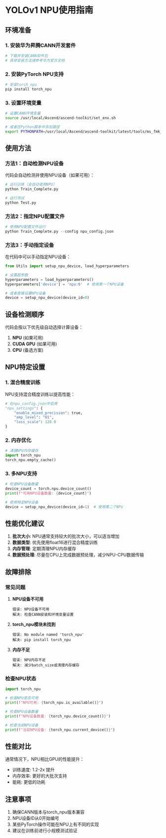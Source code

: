 # YOLOv1 NPU使用指南

## 环境准备

### 1. 安装华为昇腾CANN开发套件
```bash
# 下载并安装CANN软件包
# 具体安装方法请参考华为官方文档
```

### 2. 安装PyTorch NPU支持
```bash
# 安装torch_npu
pip install torch_npu
```

### 3. 设置环境变量
```bash
# 设置CANN环境变量
source /usr/local/Ascend/ascend-toolkit/set_env.sh

# 或者在Python脚本中添加路径
export PYTHONPATH=/usr/local/Ascend/ascend-toolkit/latest/tools/ms_fmk_transplt/torch_npu_bridge:$PYTHONPATH
```

## 使用方法

### 方法1：自动检测NPU设备
代码会自动检测并使用NPU设备（如果可用）：

```python
# 运行训练（会自动使用NPU）
python Train_Complete.py

# 运行测试
python Test.py
```

### 方法2：指定NPU配置文件
```python
# 使用NPU配置文件运行
python Train_Complete.py --config npu_config.json
```

### 方法3：手动指定设备
在代码中可以手动指定NPU设备：

```python
from Utils import setup_npu_device, load_hyperparameters

# 设置超参数
hyperparameters = load_hyperparameters()
hyperparameters['device'] = 'npu:0'  # 使用第一个NPU设备

# 或者直接设置NPU设备
device = setup_npu_device(device_id=0)
```

## 设备检测顺序

代码会按以下优先级自动选择计算设备：
1. **NPU** (如果可用)
2. **CUDA GPU** (如果可用)
3. **CPU** (备选方案)

## NPU特定设置

### 1. 混合精度训练
NPU支持混合精度训练以提高性能：

```python
# 在npu_config.json中启用
"npu_settings": {
    "enable_mixed_precision": true,
    "amp_level": "O1",
    "loss_scale": 128.0
}
```

### 2. 内存优化
```python
# 清理NPU内存缓存
import torch_npu
torch_npu.empty_cache()
```

### 3. 多NPU支持
```python
# 检查NPU设备数量
device_count = torch.npu.device_count()
print(f"可用NPU设备数量: {device_count}")

# 使用特定NPU设备
device = setup_npu_device(device_id=1)  # 使用第二个NPU
```

## 性能优化建议

1. **批次大小**: NPU通常支持较大的批次大小，可以适当增加
2. **数据类型**: 优先使用float16进行混合精度训练
3. **内存管理**: 定期清理NPU内存缓存
4. **数据预处理**: 尽量在CPU上完成数据预处理，减少NPU-CPU数据传输

## 故障排除

### 常见问题

1. **NPU设备不可用**
   ```
   错误: NPU设备不可用
   解决: 检查CANN安装和环境变量设置
   ```

2. **torch_npu模块未找到**
   ```
   错误: No module named 'torch_npu'
   解决: pip install torch_npu
   ```

3. **内存不足**
   ```
   错误: NPU内存不足
   解决: 减少batch_size或清理内存缓存
   ```

### 检查NPU状态
```python
import torch_npu

# 检查NPU是否可用
print(f"NPU可用: {torch_npu.is_available()}")

# 检查NPU设备数量
print(f"NPU设备数量: {torch_npu.device_count()}")

# 检查当前NPU设备
print(f"当前NPU设备: {torch_npu.current_device()}")
```

## 性能对比

通常情况下，NPU相比GPU的性能提升：
- 训练速度: 1.2-2x 提升
- 内存效率: 更好的大批次支持
- 能耗: 更低的功耗

## 注意事项

1. 确保CANN版本与torch_npu版本兼容
2. NPU设备ID从0开始编号
3. 某些PyTorch操作可能在NPU上有不同的实现
4. 建议在训练前进行小规模测试验证
